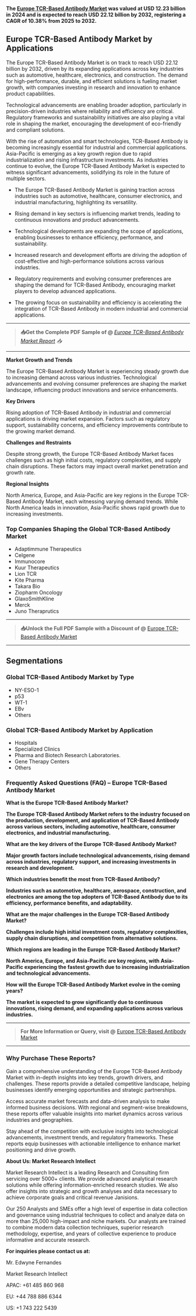 <p><strong>The <a href="https://www.marketresearchintellect.com/download-sample/?rid=1079919&amp;utm_source=Pulse-April-Europe&amp;utm_medium=852">Europe TCR-Based Antibody Market</a> was valued at USD 12.23 billion in 2024 and is expected to reach USD 22.12 billion by 2032, registering a CAGR of 10.38% from 2025 to 2032.</strong></p><h2>Europe TCR-Based Antibody Market by Applications&nbsp;</h2><p><p>The Europe TCR-Based Antibody Market is on track to reach USD 22.12 billion by 2032, driven by its expanding applications across key industries such as automotive, healthcare, electronics, and construction. The demand for high-performance, durable, and efficient solutions is fueling market growth, with companies investing in research and innovation to enhance product capabilities.</p><p>Technological advancements are enabling broader adoption, particularly in precision-driven industries where reliability and efficiency are critical. Regulatory frameworks and sustainability initiatives are also playing a vital role in shaping the market, encouraging the development of eco-friendly and compliant solutions.</p><p>With the rise of automation and smart technologies, TCR-Based Antibody is becoming increasingly essential for industrial and commercial applications. Asia-Pacific is emerging as a key growth region due to rapid industrialization and rising infrastructure investments. As industries continue to evolve, the Europe TCR-Based Antibody Market is expected to witness significant advancements, solidifying its role in the future of multiple sectors.</p></p><ul><li><p>The Europe TCR-Based Antibody Market is gaining traction across industries such as automotive, healthcare, consumer electronics, and industrial manufacturing, highlighting its versatility.</p></li><li><p>Rising demand in key sectors is influencing market trends, leading to continuous innovations and product advancements.</p></li><li><p>Technological developments are expanding the scope of applications, enabling businesses to enhance efficiency, performance, and sustainability.</p></li><li><p>Increased research and development efforts are driving the adoption of cost-effective and high-performance solutions across various industries.</p></li><li><p>Regulatory requirements and evolving consumer preferences are shaping the demand for TCR-Based Antibody, encouraging market players to develop advanced applications.</p></li><li><p>The growing focus on sustainability and efficiency is accelerating the integration of TCR-Based Antibody in modern industrial and commercial applications.</p></li></ul><hr /><blockquote><p><strong><span class="font-[700]">📥Get the Complete PDF Sample of @ </span></strong><em><span class="font-[700]"><a href="https://www.marketresearchintellect.com/download-sample/?rid=1079919&amp;utm_source=Pulse-April-Europe&amp;utm_medium=852" target="_blank" data-tracking-control-name="article-ssr-frontend-pulse_little-text-block" data-tracking-will-navigate="" data-test-link="">Europe TCR-Based Antibody Market Report</a>&nbsp;📥</span></em></p></blockquote><hr /><p class="" data-start="77" data-end="360"><strong data-start="77" data-end="105">Market Growth and Trends</strong></p><p class="" data-start="77" data-end="360">The Europe TCR-Based Antibody Market is experiencing steady growth due to increasing demand across various industries. Technological advancements and evolving consumer preferences are shaping the market landscape, influencing product innovations and service enhancements.</p><p class="" data-start="362" data-end="606"><strong data-start="362" data-end="377">Key Drivers</strong></p><p class="" data-start="362" data-end="606">Rising adoption of TCR-Based Antibody in industrial and commercial applications is driving market expansion. Factors such as regulatory support, sustainability concerns, and efficiency improvements contribute to the growing market demand.</p><p class="" data-start="608" data-end="849"><strong data-start="608" data-end="637">Challenges and Restraints</strong></p><p class="" data-start="608" data-end="849">Despite strong growth, the Europe TCR-Based Antibody Market faces challenges such as high initial costs, regulatory complexities, and supply chain disruptions. These factors may impact overall market penetration and growth rate.</p><p class="" data-start="851" data-end="1095"><strong data-start="851" data-end="872">Regional Insights</strong></p><p class="" data-start="851" data-end="1095">North America, Europe, and Asia-Pacific are key regions in the Europe TCR-Based Antibody Market, each witnessing varying demand trends. While North America leads in innovation, Asia-Pacific shows rapid growth due to increasing investments.</p><p><h3>Top Companies Shaping the Global TCR-Based Antibody Market </h3><ul><li>Adaptimmune Therapeutics</li><li> Celgene</li><li> Immunocore</li><li> Kuur Therapeutics</li><li> Lion TCR</li><li> Kite Pharma</li><li> Takara Bio</li><li> Ziopharm Oncology</li><li> GlaxoSmithKline</li><li> Merck</li><li> Juno Theraprutics</li></ul></p><hr /><blockquote><p><strong>📥Unlock the Full PDF Sample with a Discount of @</strong> <a href="https://www.marketresearchintellect.com/ask-for-discount/?rid=1079919&amp;utm_source=Pulse-April-Europe&amp;utm_medium=852">Europe TCR-Based Antibody Market</a></p></blockquote><hr /><p><h2>Segmentations</h2><h3>Global TCR-Based Antibody Market by Type</h3><ul><li>NY-ESO-1</li><li>p53</li><li>WT-1</li><li>EBv</li><li>Others</li></ul><h3>Global TCR-Based Antibody Market by Application</h3><ul><li>Hospitals</li><li>Specialized Clinics</li><li>Pharma and Biotech Research Laboratories.</li><li>Gene Therapy Centers</li><li>Others</li></ul></p><h3><strong>Frequently Asked Questions (FAQ) &ndash; Europe TCR-Based Antibody Market</strong></h3><p><strong>What is the Europe TCR-Based Antibody Market?</strong></p><p><strong>The Europe TCR-Based Antibody Market refers to the industry focused on the production, development, and application of TCR-Based Antibody across various sectors, including automotive, healthcare, consumer electronics, and industrial manufacturing.</strong></p><p><strong>What are the key drivers of the Europe TCR-Based Antibody Market?</strong></p><p><strong>Major growth factors include technological advancements, rising demand across industries, regulatory support, and increasing investments in research and development.</strong></p><p><strong>Which industries benefit the most from TCR-Based Antibody?</strong></p><p><strong>Industries such as automotive, healthcare, aerospace, construction, and electronics are among the top adopters of TCR-Based Antibody due to its efficiency, performance benefits, and adaptability.</strong></p><p><strong>What are the major challenges in the Europe TCR-Based Antibody Market?</strong></p><p><strong>Challenges include high initial investment costs, regulatory complexities, supply chain disruptions, and competition from alternative solutions.</strong></p><p><strong>Which regions are leading in the Europe TCR-Based Antibody Market?</strong></p><p><strong>North America, Europe, and Asia-Pacific are key regions, with Asia-Pacific experiencing the fastest growth due to increasing industrialization and technological advancements.</strong></p><p><strong>How will the Europe TCR-Based Antibody Market evolve in the coming years?</strong></p><p><strong>The market is expected to grow significantly due to continuous innovations, rising demand, and expanding applications across various industries.</strong></p><hr /><blockquote><p><span class="font-[700]"><strong>For More Information or Query, visit&nbsp;@</strong>&nbsp;</span><span class="font-[700]"><a href="https://www.marketresearchintellect.com/product/tcr-based-antibody-market/?utm_source=Linkedin&utm_medium=852" target="_blank" data-tracking-control-name="article-ssr-frontend-pulse_little-text-block" data-tracking-will-navigate="" data-test-link="">Europe TCR-Based Antibody Market</a></span></p></blockquote><hr /><h3><strong data-start="0" data-end="31">Why Purchase These Reports?</strong></h3><p class="" data-start="35" data-end="297">Gain a comprehensive understanding of the Europe TCR-Based Antibody Market with in-depth insights into key trends, growth drivers, and challenges. These reports provide a detailed competitive landscape, helping businesses identify emerging opportunities and strategic partnerships.</p><p class="" data-start="299" data-end="540">Access accurate market forecasts and data-driven analysis to make informed business decisions. With regional and segment-wise breakdowns, these reports offer valuable insights into market dynamics across various industries and geographies.</p><p class="" data-start="542" data-end="784">Stay ahead of the competition with exclusive insights into technological advancements, investment trends, and regulatory frameworks. These reports equip businesses with actionable intelligence to enhance market positioning and drive growth.</p><p><strong><span class="font-[700]">About Us: Market Research Intellect</span></strong></p><p><span class="">Market Research Intellect is a leading Research and Consulting firm servicing over 5000+ clients. We provide advanced analytical research solutions while offering information-enriched research studies.&nbsp;</span>We also offer insights into strategic and growth analyses and data necessary to achieve corporate goals and critical revenue Janisions.</p><p><span class="">Our 250 Analysts and SMEs offer a high level of expertise in data collection and governance using industrial techniques to collect and analyze data on more than 25,000 high-impact and niche markets. Our analysts are trained to combine modern data collection techniques, superior research methodology, expertise, and years of collective experience to produce informative and accurate research.</span></p><p><strong>For inquiries please contact us at:</strong></p><p>Mr. Edwyne Fernandes</p><p>Market Research Intellect</p><p>APAC: +61 485 860 968</p><p>EU: +44 788 886 6344</p><p>US: +1 743 222 5439</p>